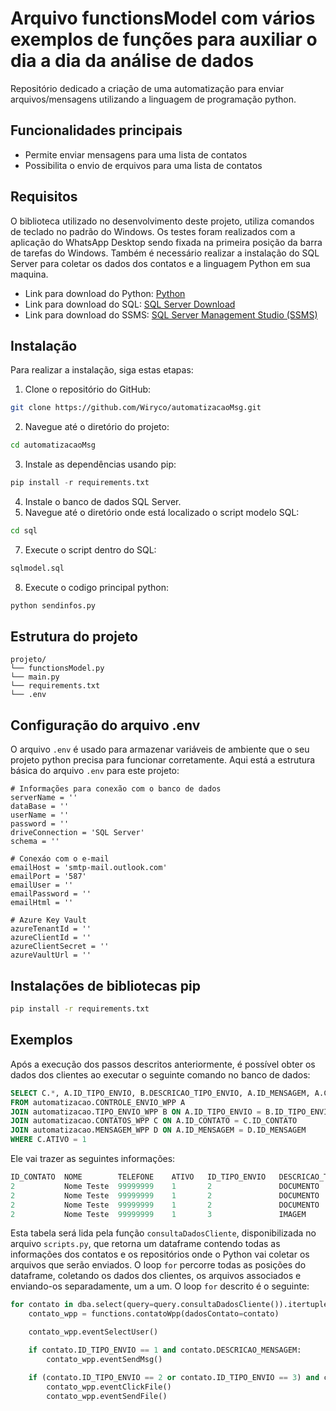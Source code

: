 # Arquivo functionsModel com vários exemplos de funções para auxiliar o dia a dia da análise de dados
Repositório dedicado a criação de uma automatização para enviar arquivos/mensagens utilizando a linguagem de programação python.

## Funcionalidades principais
- Permite enviar mensagens para uma lista de contatos
- Possibilita o envio de erquivos para uma lista de contatos

## Requisitos
O biblioteca utilizado no desenvolvimento deste projeto, utiliza comandos de teclado no padrão do Windows. Os testes foram realizados com a aplicação do WhatsApp Desktop sendo fixada na primeira posição da barra de tarefas do Windows.
Também é necessário realizar a instalação do SQL Server para coletar os dados dos contatos e a linguagem Python em sua maquina.

- Link para download do Python: [Python](https://www.python.org/downloads/)
- Link para download do SQL: [SQL Server Download](https://www.microsoft.com/pt-br/sql-server/sql-server-downloads)
- Link para download do SSMS: [SQL Server Management Studio (SSMS)](https://aka.ms/ssmsfullsetup)

## Instalação
Para realizar a instalação, siga estas etapas:
1. Clone o repositório do GitHub:
```bash
git clone https://github.com/Wiryco/automatizacaoMsg.git
```
2. Navegue até o diretório do projeto:
```bash
cd automatizacaoMsg
```
3. Instale as dependências usando pip:
```python
pip install -r requirements.txt
```
4. Instale o banco de dados SQL Server.
5. Navegue até o diretório onde está localizado o script modelo SQL:
```bash
cd sql
```
7. Execute o script dentro do SQL:
```sql
sqlmodel.sql
```
8. Execute o codigo principal python:
```python
python sendinfos.py
```

## Estrutura do projeto
```
projeto/
└── functionsModel.py
└── main.py
└── requirements.txt
└── .env
```

## Configuração do arquivo .env
O arquivo `.env` é usado para armazenar variáveis de ambiente que o seu projeto python precisa para funcionar corretamente.
Aqui está a estrutura básica do arquivo `.env` para este projeto:

```dotenv
# Informações para conexão com o banco de dados
serverName = ''
dataBase = ''
userName = ''
password = ''
driveConnection = 'SQL Server'
schema = ''

# Conexáo com o e-mail
emailHost = 'smtp-mail.outlook.com'
emailPort = '587'
emailUser = ''
emailPassword = ''
emailHtml = ''

# Azure Key Vault
azureTenantId = ''
azureClientId = ''
azureClientSecret = ''
azureVaultUrl = ''
```

## Instalações de bibliotecas pip
```cmd
pip install -r requirements.txt
```

## Exemplos
Após a execução dos passos descritos anteriormente, é possível obter os dados dos clientes ao executar o seguinte comando no banco de dados:
```sql
SELECT C.*, A.ID_TIPO_ENVIO, B.DESCRICAO_TIPO_ENVIO, A.ID_MENSAGEM, A.CAMINHO_ARQUIVO, D.DESCRICAO_MENSAGEM
FROM automatizacao.CONTROLE_ENVIO_WPP A
JOIN automatizacao.TIPO_ENVIO_WPP B ON A.ID_TIPO_ENVIO = B.ID_TIPO_ENVIO
JOIN automatizacao.CONTATOS_WPP C ON A.ID_CONTATO = C.ID_CONTATO
JOIN automatizacao.MENSAGEM_WPP D ON A.ID_MENSAGEM = D.ID_MENSAGEM
WHERE C.ATIVO = 1
```
Ele vai trazer as seguintes informações:
```sql
ID_CONTATO	NOME	    TELEFONE	ATIVO	ID_TIPO_ENVIO	DESCRICAO_TIPO_ENVIO	ID_MENSAGEM	CAMINHO_ARQUIVO	                  DESCRICAO_MENSAGEM
2	        Nome Teste	99999999	1	    2	            DOCUMENTO	            0	        C:\testeSend\Teste RPA.txt	      NULL
2	        Nome Teste	99999999	1	    2	            DOCUMENTO	            0	        C:\testeSend\Teste RPA.docx	      NULL
2	        Nome Teste	99999999	1	    2	            DOCUMENTO	            0	        C:\testeSend\Teste RPA.pdf	      NULL
2	        Nome Teste	99999999	1	    3	            IMAGEM	                1	        C:\testeSend\harrypotter_2.jpeg	  Olá, tudo bem? Esse é um teste do robo que envia mensagem para os contatos do WhatsApp
```
Esta tabela será lida pela função `consultaDadosCliente`, disponibilizada no arquivo `scripts.py`, que retorna um dataframe contendo todas as informações dos contatos e os repositórios onde o Python vai coletar os arquivos que serão enviados.
O loop `for` percorre todas as posições do dataframe, coletando os dados dos clientes, os arquivos associados e enviando-os separadamente, um a um.
O loop `for` descrito é o seguinte:
```python
for contato in dba.select(query=query.consultaDadosCliente()).itertuples():
    contato_wpp = functions.contatoWpp(dadosContato=contato)

    contato_wpp.eventSelectUser()

    if contato.ID_TIPO_ENVIO == 1 and contato.DESCRICAO_MENSAGEM:
        contato_wpp.eventSendMsg()

    if (contato.ID_TIPO_ENVIO == 2 or contato.ID_TIPO_ENVIO == 3) and contato.CAMINHO_ARQUIVO:
        contato_wpp.eventClickFile()
        contato_wpp.eventSendFile()
```
